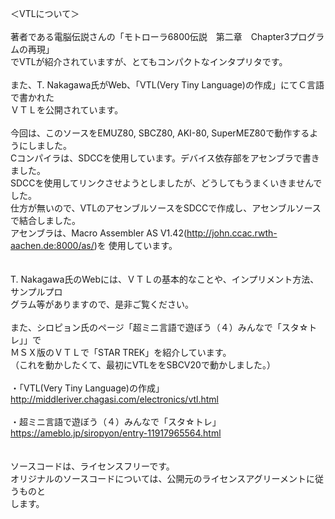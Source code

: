 ＜VTLについて＞<br>
<br>
著者である電脳伝説さんの「モトローラ6800伝説　第二章　Chapter3プログラムの再現」<br>
でVTLが紹介されていますが、とてもコンパクトなインタプリタです。<br>
<br>
また、T. Nakagawa氏がWeb、「VTL(Very Tiny Language)の作成」にてＣ言語で書かれた<br>
ＶＴＬを公開されています。<br>
<br>
今回は、このソースをEMUZ80, SBCZ80, AKI-80, SuperMEZ80で動作するようにしました。<br>
Cコンパイラは、SDCCを使用しています。デバイス依存部をアセンブラで書きました。<br>
SDCCを使用してリンクさせようとしましたが、どうしてもうまくいきませんでした。<br>
仕方が無いので、VTLのアセンブルソースをSDCCで作成し、アセンブルソースで結合しました。<br>
アセンブラは、Macro Assembler AS V1.42(http://john.ccac.rwth-aachen.de:8000/as/)を
使用しています。<br>
<br>
<br>
T. Nakagawa氏のWebには、ＶＴＬの基本的なことや、インプリメント方法、サンプルプロ<br>
グラム等がありますので、是非ご覧ください。<br>
<br>
また、シロピョン氏のページ「超ミニ言語で遊ぼう（４）みんなで「スタ☆トレ」」で<br>
ＭＳＸ版のＶＴＬで「STAR TREK」を紹介しています。<br>
（これを動かしたくて、最初にVTLををSBCV20で動かしました。）<br>
<br>
・「VTL(Very Tiny Language)の作成」<br>
http://middleriver.chagasi.com/electronics/vtl.html<br>
<br>
・超ミニ言語で遊ぼう（４）みんなで「スタ☆トレ」<br>
https://ameblo.jp/siropyon/entry-11917965564.html<br>
<br>
<br>
ソースコードは、ライセンスフリーです。<br>
オリジナルのソースコードについては、公開元のライセンスアグリーメントに従うものと<br>
します。<br>
